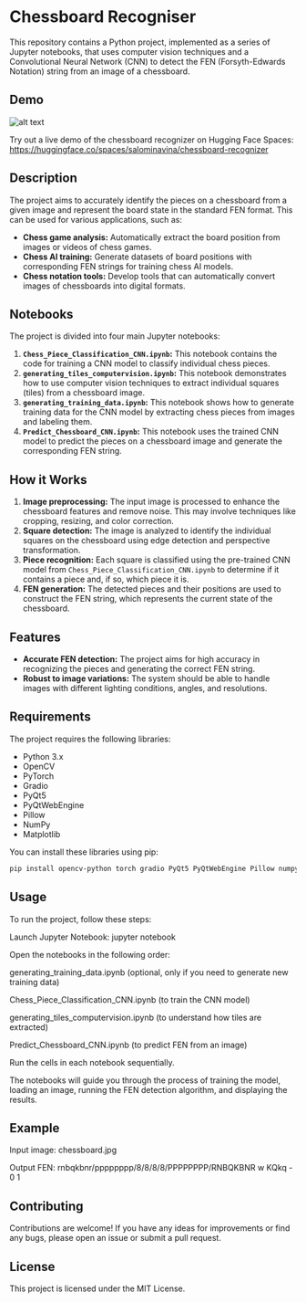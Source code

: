 # Chessboard Recogniser

This repository contains a Python project, implemented as a series of Jupyter notebooks, that uses computer vision techniques and a Convolutional Neural Network (CNN) to detect the FEN (Forsyth-Edwards Notation) string from an image of a chessboard.

## Demo
![alt text](https://img.shields.io/badge/%F0%9F%A4%97%20Hugging%20Face-Spaces-blue)

Try out a live demo of the chessboard recognizer on Hugging Face Spaces:
https://huggingface.co/spaces/salominavina/chessboard-recognizer

## Description

The project aims to accurately identify the pieces on a chessboard from a given image and represent the board state in the standard FEN format. This can be used for various applications, such as:

* **Chess game analysis:** Automatically extract the board position from images or videos of chess games.
* **Chess AI training:** Generate datasets of board positions with corresponding FEN strings for training chess AI models.
* **Chess notation tools:** Develop tools that can automatically convert images of chessboards into digital formats.

## Notebooks

The project is divided into four main Jupyter notebooks:

1. **`Chess_Piece_Classification_CNN.ipynb`:** This notebook contains the code for training a CNN model to classify individual chess pieces.
2. **`generating_tiles_computervision.ipynb`:** This notebook demonstrates how to use computer vision techniques to extract individual squares (tiles) from a chessboard image.
3. **`generating_training_data.ipynb`:** This notebook shows how to generate training data for the CNN model by extracting chess pieces from images and labeling them.
4. **`Predict_Chessboard_CNN.ipynb`:** This notebook uses the trained CNN model to predict the pieces on a chessboard image and generate the corresponding FEN string.

## How it Works

1. **Image preprocessing:** The input image is processed to enhance the chessboard features and remove noise. This may involve techniques like cropping, resizing, and color correction.
2. **Square detection:** The image is analyzed to identify the individual squares on the chessboard using edge detection and perspective transformation.
3. **Piece recognition:** Each square is classified using the pre-trained CNN model from `Chess_Piece_Classification_CNN.ipynb` to determine if it contains a piece and, if so, which piece it is.
4. **FEN generation:** The detected pieces and their positions are used to construct the FEN string, which represents the current state of the chessboard.

## Features

* **Accurate FEN detection:** The project aims for high accuracy in recognizing the pieces and generating the correct FEN string.
* **Robust to image variations:** The system should be able to handle images with different lighting conditions, angles, and resolutions.

## Requirements

The project requires the following libraries:

* Python 3.x
* OpenCV
* PyTorch
* Gradio
* PyQt5
* PyQtWebEngine
* Pillow
* NumPy
* Matplotlib

You can install these libraries using pip:

```bash
pip install opencv-python torch gradio PyQt5 PyQtWebEngine Pillow numpy matplotlib
```

## Usage

To run the project, follow these steps:

Launch Jupyter Notebook: jupyter notebook

Open the notebooks in the following order:

generating_training_data.ipynb (optional, only if you need to generate new training data)

Chess_Piece_Classification_CNN.ipynb (to train the CNN model)

generating_tiles_computervision.ipynb (to understand how tiles are extracted)

Predict_Chessboard_CNN.ipynb (to predict FEN from an image)

Run the cells in each notebook sequentially.

The notebooks will guide you through the process of training the model, loading an image, running the FEN detection algorithm, and displaying the results.

## Example

Input image: chessboard.jpg

Output FEN: rnbqkbnr/pppppppp/8/8/8/8/PPPPPPPP/RNBQKBNR w KQkq - 0 1

## Contributing

Contributions are welcome! If you have any ideas for improvements or find any bugs, please open an issue or submit a pull request.

## License

This project is licensed under the MIT License.

